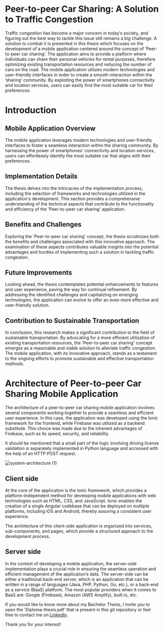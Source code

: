 # Peer-to-peer Car Sharing: A Solution to Traffic Congestion

Traffic congestion has become a major concern in today’s society, and figuring out the best way to tackle this issue still remains a big challenge. A solution to combat it is presented in this thesis which focuses on the development of a mobile application centered around the concept of ’Peer-to-peer car sharing’. The application aims to provide a platform where individuals can share their personal vehicles for rental purposes, therefore optimizing existing transportation resources and reducing the number of cars on the road. The mobile application utilizes modern technologies and user-friendly interfaces in order to create a smooth interaction within the ’sharing’ community. By exploiting the power of smartphones connectivity and location services, users can easily find the most suitable car for their preferences.

# Introduction
## Mobile Application Overview

The mobile application leverages modern technologies and user-friendly interfaces to foster a seamless interaction within the sharing community. By harnessing the power of smartphones' connectivity and location services, users can effortlessly identify the most suitable car that aligns with their preferences.

## Implementation Details

The thesis delves into the intricacies of the implementation process, including the selection of frameworks and technologies utilized in the application's development. This section provides a comprehensive understanding of the technical aspects that contribute to the functionality and efficiency of the 'Peer-to-peer car sharing' application.

## Benefits and Challenges

Exploring the 'Peer-to-peer car sharing' concept, the thesis scrutinizes both the benefits and challenges associated with this innovative approach. The examination of these aspects contributes valuable insights into the potential advantages and hurdles of implementing such a solution in tackling traffic congestion.

## Future Improvements

Looking ahead, the thesis contemplates potential enhancements to features and user experience, paving the way for continual refinement. By addressing the identified challenges and capitalizing on emerging technologies, the application can evolve to offer an even more effective and user-friendly solution.

## Contribution to Sustainable Transportation

In conclusion, this research makes a significant contribution to the field of sustainable transportation. By advocating for a more efficient utilization of existing transportation resources, the 'Peer-to-peer car sharing' concept emerges as a reasonable and viable solution to alleviate traffic congestion. The mobile application, with its innovative approach, stands as a testament to the ongoing efforts to promote sustainable and effective transportation methods.

# Architecture of Peer-to-peer Car Sharing Mobile Application

The architecture of a peer-to-peer car sharing mobile application involves several components working together to provide a seamless and efficient user experience. In this case, the application was developed using the Ionic framework for the frontend, while Firebase was utilized as a backend substitute. This choice was made due to the inherent advantages of Firebase, such as its speed, security, and reliability.

It should be mentioned that a small part of the logic involving driving license validation is separately implemented in Python language and accessed with the help of an HTTP POST request.

![system-architecture (1)](https://github.com/victoar/ViCarGo/assets/72073154/ec3df194-99db-49ff-b8c4-15a797294524)

## Client side

At the core of the application is the Ionic framework, which provides a platform-independent method for developing mobile applications with web technologies such as HTML, CSS, and JavaScript. Ionic enables the creation of a single Angular codebase that can be deployed on multiple platforms, including iOS and Android, thereby assuring a consistent user experience.

The architecture of this client-side application is organized into services, sub-components, and pages, which provide a structured approach to the development process.

## Server side

In the context of developing a mobile application, the server-side implementation plays a crucial role in ensuring the seamless operation and efficient management of the application’s data. The server-side can be either a traditional back-end server, which is an application that can be written in a range of languages (Java, PHP, Python, Go, etc.), or a back-end as a service (BaaS) platform. The most popular providers when it comes to BaaS are: Google (Firebase), Amazon (AWS Amplify), built.io, etc.


If you would like to know more about my Bachelor Thesis, I invite you to open the 'Diploma-thesis.pdf' that is present in this git repository or feel free to contact me on [LinkedIn](https://www.linkedin.com/in/victor-stefan-iacob-943bb1182/).

Thank you for your interest!




